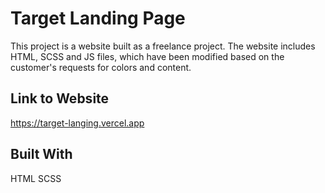 # Target Landing Page

This project is a website built as a freelance project. The website includes HTML, SCSS and JS files, which have been modified based on the customer's requests for colors and content.

## Link to Website

https://target-langing.vercel.app

## Built With

HTML
SCSS
